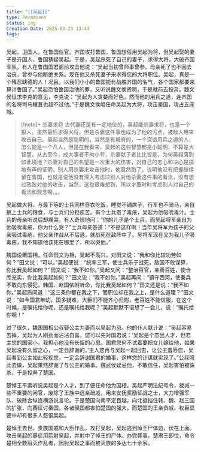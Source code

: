 ```yaml
---
title: "[[吴起]]"
type: Permanent
status: ing
Creation Date: 2025-03-23 13:44
tags:
---
```

吴起，卫国人，在鲁国任官。齐国攻打鲁国，鲁国想任用吴起为将，但吴起娶的妻子是齐国人，鲁国猜疑吴起。于是，吴起杀死了自己的妻子，求得大将，大破齐国军队。有人在鲁国国君面前攻击他说：“吴起当初曾师事曾参，母亲死了也不回去治丧，曾参与他断绝关系。现在他又杀死妻子来求得您的大将职位。吴起，真是一个残忍缺德的人！况且，以我们小小的鲁国能有战胜齐国的名气，各个国家都要来算计鲁国了。”吴起恐怕鲁国治他的罪，又听说魏文侯贤明，于是就前去投奔。魏文侯征求李克的意见，李克说：“吴起为人贪婪而好色，然而他的用兵之道，连齐国的名将司马穰苴也超不过他。”于是魏文侯崐任命吴起为大将，攻击秦国，攻占五座城。
> [!note]+ 杀妻求将
> 古代妻还是有一定地位的，吴起能杀妻求将，也是一个狠人。虽然最后求得大将，但是杀妻这件事也成为了他的污点，被敌人用来攻击自己。吴起当然是聪明的，当然是有城府的，一个深谙用兵之道的人，怎么能是一个凡人，但是在我看来，吴起的这些智慧都是小聪明，不算是大智慧。从古至今，成大事者不拘小节，杀妻献子者比比皆是，为何吴起落到如此境地？杀妻对自己的名望是一次重大的伤害，对自己的忠心和决心是掷地有声的证明，别人用杀妻来攻击他时，他竟然跑了，说明他没有把握继续留在鲁国，也就是说他没有深入考虑过别人对他杀妻这件事的看法，没有想过政敌对他的攻击，当然，这也很难想到，所以才要时时考虑别人对自己的看法和观念啊。。。

吴起做大将，与最下等的士兵同样穿衣吃饭，睡觉不铺席子，行军也不骑马，亲自挑上士兵的粮食，与士兵们分担疾苦。有个士兵患了毒疮，吴起为他吸吮毒汁。士兵的母亲听说后却痛哭。有人奇怪地问：“你的儿子是个士兵，而吴起将军亲自为他吸吮毒疮，你为什么哭？”士兵母亲答道：“不是这样啊！当年吴将军为孩子的父亲吸过毒疮，他父亲作战从不后退，就战死在敌阵中了。吴将军现在又为我儿子吸毒疮，我不知道他该死在哪里了，所以哭他。”

魏国设置国相，任命田文为相。吴起不高兴，对田文说：“我和你比较功劳如何？”田文说：“可以。”吴起便说：“统率三军，使士兵乐于战死，敌国不敢谋算，你比我吴起如何？”田文说：“我不如你。”吴起又问：“整治百官，亲善百姓，使仓库充实，你比我吴起如何？”田文说：“我不如你。”吴起再问：“镇守西河，使秦兵不敢向东侵犯，韩国、赵国依附听命，你比我吴起如何？”田文还是说：“我不如你。”吴起质问道：“这三条你都在我之下，而职位却在我之上，是什么道理？”田文说：“如今国君年幼，国多疑难，大臣们不能齐心归附，老百姓不能信服，在这个时候，是嘱托给你呢，还是嘱托给我呢？”吴起默默不语想了一会儿，说：“嘱托给你啊！”

过了很久，魏国国相公叔娶公主为妻而以吴起为忌。他的仆人献计说：“吴起容易去掉，吴起为人刚劲而沾沾自喜。您可以先对国君说：‘吴起是个杰出人才，但君主您的国家小，我担心他没有长留的心思。国君您何不试着要把女儿嫁给他，如果吴起没有久留之心，一定会辞谢的。’主人您再与吴起一起回去，让公主羞辱您，吴起看到公主如此轻视您，一定会辞谢国君的婚事，这样您的计谋就实现了。”公叔照此去做，吴起果然辞谢了与公主的婚事。魏武侯疑忌他，不敢信任，吴起害怕被诛杀，于是投奔了楚国。

楚悼王平素听说吴起是个人才，到了便任命他为国相。吴起严明法纪号令，裁减一些不重要的闲官，废除了王族中远亲疏戚，用来安抚奖励征战之士，大力增强军队、破除合纵连横游说言论。于是楚国向南平定百越，向北抵挡住韩、魏、赵三国的扩张，向西征讨秦国，各诸侯国都害怕楚国的强大，而楚国的王亲贵戚、权臣显要中却有很多人怨恨吴起。

楚悼王去世。贵族国戚和大臣作乱，攻打吴起，吴起逃到悼王尸体边，伏在上面。攻击吴起的暴徒用箭射吴起，并射中了悼王的尸体。办完葬事，楚肃王即位，命令楚相全数翦灭作乱者，因射吴起之事而被灭族的多达七十余家。






